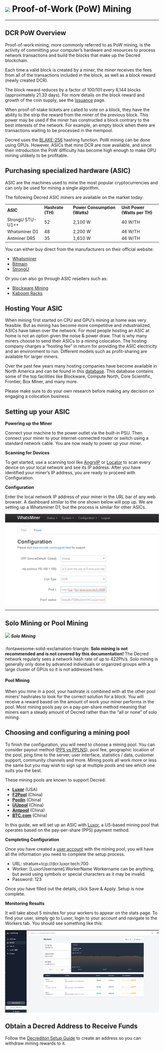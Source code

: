# <img class="dcr-icon" src="/img/dcr-icons/PoWMine.svg" /> Proof-of-Work (PoW) Mining

---

## DCR PoW Overview  

Proof-of-work mining, more commonly referred to as PoW mining, is the activity
of committing your computer’s hardware and resources to process network
transactions and build the blocks that make up the Decred blockchain.

Each time a valid block is created by a miner, the miner receives the fees from
all of the transactions included in the block, as well as a block reward (newly
created DCR).

The block reward reduces by a factor of 100/101 every 6,144 blocks
(approximately 21.33 days).
For more details on the block reward and growth of the coin supply, see the
[Issuance](../advanced/issuance.md) page.

When proof-of-stake tickets are called to vote on a block, they have the ability
to the strip the reward from the miner of the previous block.
This power may be used if the miner has constructed a block contrary to the best
interests of the network. For example, an empty block when there are
transactions waiting to be processed in the mempool.

Decred uses the [BLAKE-256](../research/blake-256-hash-function.md) hashing function. PoW mining can be done using GPUs. However, ASICs that mine DCR are now available, and since their introduction the PoW difficulty has become high enough to make GPU
mining unlikely to be profitable.

## Purchasing specialized hardware (ASIC)

ASIC are the machines used to mine the most popular cryptocurrencies and can only be used for mining a single algorithm. 

The following Decred ASIC miners are available on the market today:


<table>
  <tr>
   <td><strong>ASIC</strong>
   </td>
   <td><strong>Hashrate (TH)</strong>
   </td>
   <td><strong>Power Consumption (Watts)</strong>
   </td>
   <td><strong>Unit Power (Watts per TH)</strong>
   </td>
  </tr>
  <tr>
   <td>StrongU STU-U1++
   </td>
   <td>52
   </td>
   <td>2,100 W
   </td>
   <td>40 W/TH
   </td>
  </tr>
  <tr>
   <td>Whatsminer D1
   </td>
   <td>48
   </td>
   <td>2,200 W
   </td>
   <td>46 W/TH
   </td>
  </tr>
  <tr>
   <td>Antminer DR5
   </td>
   <td>35
   </td>
   <td>1,610 W
   </td>
   <td>46 W/TH
   </td>
  </tr>
</table>

You can either buy direct from the manufacturers on their official website:

*   [Whatsminer](https://www.whatsminer.com/?locale=en)
*   [Bitmain](https://www.bitmain.com/)
*   [StrongU](https://strongu.com.cn/?lang=en-us)

Or you can also go through ASIC resellers such as:

*   [Blockware Mining](https://www.blockwaresolutions.com/)
*   [Kaboom Racks](http://kaboomracks.com)

## Hosting Your ASIC

When mining first started on CPU and GPU’s mining at home was very feasible. But as mining has become more competitive and industrialized, ASICs have taken over the network. For most people hosting an ASIC at home is not an option given the noise & power draw. That is why many miners choose to send their ASICs to a mining colocation. The hosting company charges a “hosting fee” in return for providing the ASIC electricity and an environment to run. Different models such as profit-sharing are available for larger miners. 

Over the past few years many hosting companies have become available in North America and can be found in this [database](https://hashrateindex.com/farms). This database contains some of the top facilities like Blockware, Compute North, Core Scientific, Frontier, Box Miner, and many more. 

Please make sure to do your own research before making any decision on engaging a colocation business.


## Setting up your ASIC

**Powering up the Miner**

Connect your machine to the power outlet via the built-in PSU. Then connect your miner to your internet-connected router or switch using a standard network cable. You are now ready to power up your miner.

**Scanning for Devices**

To get started, use a scanning tool like [AngryIP](https://angryip.org/) or [Locator](https://minerstat.com/software/locator) to scan every device on your local network and see its IP address. After you have identified your miner’s IP address, you are ready to proceed with Configuration.

**Configuration**

Enter the local network IP address of your miner in the URL bar of any web browser. A dashboard similar to the one shown below will pop up. We are setting up a Whatsminer D1, but the process is similar for other ASICs.


![Rig Configuration Detail](../img/pow-mining-guide/rig_config.png?raw=true)

---

## Solo Mining or Pool Mining

##### <img class="dcr-icon" src="/img/dcr-icons/Solo.svg" /> Solo Mining

:fontawesome-solid-exclamation-triangle: **Solo mining is not recommended and is not covered by this documentation!** The Decred network regularly sees a network hash rate of up to 422Ph/s. Solo mining is generally only done by advanced individuals or organized groups with a large cluster of GPUs so it is not addressed here.


#### Pool Mining

When you mine in a pool, your hashrate is combined with all the other pool miners’ hashrates to look for the correct solution for a block. You will receive a reward based on the amount of work your miner performs in the pool. Most mining pools pay on a pay-per-share method meaning that miners earn a steady amount of Decred rather than the “all or none” of solo mining.


## Choosing and configuring a mining pool 

To finish the configuration, you will need to choose a mining pool. You can consider payout method ([PPS vs PPLNS](https://www.hashrateindex.com/blog/pps-fpps-pplns-pps_plus)), pool fee, geographic location of the pool, ping time to the server, user interface, statistics / data, customer support, community channels and more. Mining pools all work more or less the same but you may wish to sign up at multiple pools and see which one suits you the best.

These mining pools are known to support Decred:



*   **[Luxor](https://mining.luxor.tech/coins/decred)** (USA)
*   **[F2Pool](https://www.f2pool.com/)** (China)
*   **[Poolin](https://www.poolin.com/)** (China)
*   **[UUpool](https://uupool.cn/dcr)** (China)
*   **[Antpool](https://antpool.com/)** (China)
*   **[BTC.com](https://btc.com/)** (China)

In this guide, we will set up an ASIC with [Luxor](https://mining.luxor.tech/), a US-based mining pool that operates based on the pay-per-share (PPS) payment method. 

**Completing Configuration**

Once you have created a [user account](https://mining.luxor.tech/account/signup) with the mining pool, you will have all the information you need to complete the setup process.

*   URL: stratum+tcp://dcr.luxor.tech:700
*   Worker: [LuxorUsername].WorkerName Workername can be anything, but avoid using symbols or special characters as it may be invalid.
*   Password: 123

Once you have filled out the details, click Save & Apply. Setup is now complete.

**Monitoring Results**

It will take about 5 minutes for your workers to appear on the stats page. To find your user, simply go to Luxor, login to your account and navigate to the Workers tab. You should see something like this:


![Monitoring mining results with Luxor pool](../img/pow-mining-guide/monitoring-dashboard.png?raw=true)

## Obtain a Decred Address to Receive Funds 

Follow the  [Decrediton Setup Guide](../wallets/decrediton/decrediton-setup.md) to create an address so you can withdraw mining rewards to it.
